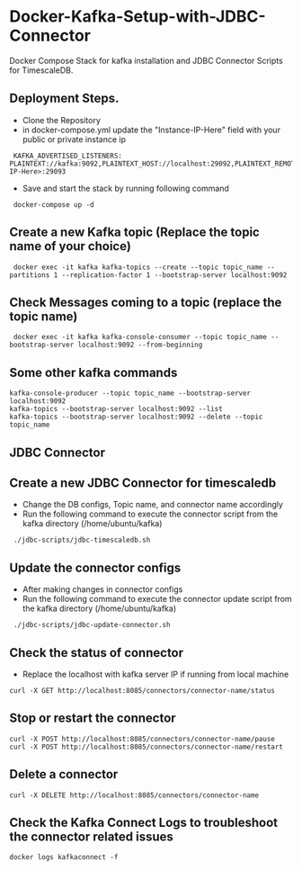 # Docker-Kafka-Setup-with-JDBC-Connector
Docker Compose Stack for kafka installation and JDBC Connector Scripts for TimescaleDB.

## Deployment Steps.
- Clone the Repository
- in docker-compose.yml update the "Instance-IP-Here" field with your public or private instance ip
```
 KAFKA_ADVERTISED_LISTENERS: PLAINTEXT://kafka:9092,PLAINTEXT_HOST://localhost:29092,PLAINTEXT_REMOTE_HOST://<Instance-IP-Here>:29093
```
- Save and start the stack by running following command
```
 docker-compose up -d
```

## Create a new Kafka topic (Replace the topic name of your choice)
```
 docker exec -it kafka kafka-topics --create --topic topic_name --partitions 1 --replication-factor 1 --bootstrap-server localhost:9092
```

## Check Messages coming to a topic (replace the topic name)
```
 docker exec -it kafka kafka-console-consumer --topic topic_name --bootstrap-server localhost:9092 --from-beginning
```

## Some other kafka commands
```
kafka-console-producer --topic topic_name --bootstrap-server localhost:9092
kafka-topics --bootstrap-server localhost:9092 --list
kafka-topics --bootstrap-server localhost:9092 --delete --topic topic_name
```

## JDBC Connector

## Create a new JDBC Connector for timescaledb
- Change the DB configs, Topic name, and connector name accordingly
- Run the following command to execute the connector script from the kafka directory (/home/ubuntu/kafka)
```
 ./jdbc-scripts/jdbc-timescaledb.sh
```

## Update the connector configs
- After making changes in connector configs
- Run the following command to execute the connector update script from the kafka directory (/home/ubuntu/kafka)
```
 ./jdbc-scripts/jdbc-update-connector.sh
```

## Check the status of connector
- Replace the localhost with kafka server IP if running from local machine
```
curl -X GET http://localhost:8085/connectors/connector-name/status
```
## Stop or restart the connector
```
curl -X POST http://localhost:8085/connectors/connector-name/pause
curl -X POST http://localhost:8085/connectors/connector-name/restart
```
## Delete a connector
```
curl -X DELETE http://localhost:8085/connectors/connector-name
```

## Check the Kafka Connect Logs to troubleshoot the connector related issues
```
docker logs kafkaconnect -f
```





